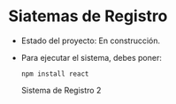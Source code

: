 <h1>Siatemas de Registro</h1>

- Estado del proyecto: En construcción.

- Para ejecutar el sistema, debes poner:

  ```npm install react```

  Sistema de Registro 2
